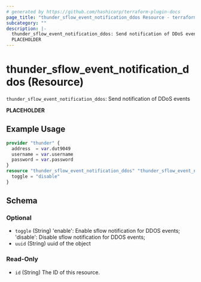 ```yaml
---
# generated by https://github.com/hashicorp/terraform-plugin-docs
page_title: "thunder_sflow_event_notification_ddos Resource - terraform-provider-thunder"
subcategory: ""
description: |-
  thunder_sflow_event_notification_ddos: Send notification of DDoS events
  PLACEHOLDER
---
```


# thunder_sflow_event_notification_ddos (Resource)

`thunder_sflow_event_notification_ddos`: Send notification of DDoS events

__PLACEHOLDER__

## Example Usage

```terraform
provider "thunder" {
  address  = var.dut9049
  username = var.username
  password = var.password
}
resource "thunder_sflow_event_notification_ddos" "thunder_sflow_event_notification_ddos" {
  toggle = "disable"
}
```

<!-- schema generated by tfplugindocs -->
## Schema

### Optional

- `toggle` (String) 'enable': Enable sflow notification for DDOS events; 'disable': Disable sflow notification for DDOS events;
- `uuid` (String) uuid of the object

### Read-Only

- `id` (String) The ID of this resource.


